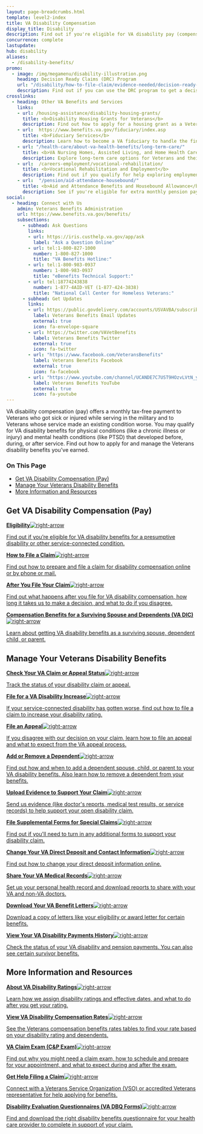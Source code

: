 ```yaml
---
layout: page-breadcrumbs.html
template: level2-index
title: VA Disability Compensation
display_title: Disability
description: Find out if you're eligible for VA disability pay (compensation) for a service-connected disability. Learn about VA disability benefits, ratings, which conditions qualify, how to apply, and what to expect after you apply for Veterans disability.
concurrence: complete
lastupdate:
hub: disability
aliases:
  - /disability-benefits/
promo:
  - image: /img/megamenu/disability-illustration.png
    heading: Decision Ready Claims (DRC) Program
    url: "/disability/how-to-file-claim/evidence-needed/decision-ready-claims/"
    description: Find out if you can use the DRC program to get a decision on your claim in 30 days or less.
crosslinks:
  - heading: Other VA Benefits and Services
    links:
    - url: /housing-assistance/disability-housing-grants/
      title: <b>Disability Housing Grants for Veterans</b>
      description: Find out how to apply for a housing grant as a Veteran or Servicemember with a service-connected disability.
    - url:  https://www.benefits.va.gov/fiduciary/index.asp
      title: <b>Fiduciary Services</b>
      description: Learn how to become a VA fiduciary to handle the financial affairs of a Veteran in need.
    - url: "/health-care/about-va-health-benefits/long-term-care/"
      title: <b>VA Nursing Homes, Assisted Living, and Home Health Care</b>
      description: Explore long-term care options for Veterans and their caregivers.
    - url:  /careers-employment/vocational-rehabilitation/
      title: <b>Vocational Rehabilitation and Employment</b>
      description: Find out if you qualify for help exploring employment options, any training you may need, and other voc rehab services.
    - url:  "/pension/aid-attendance-housebound/"
      title: <b>Aid and Attendance Benefits and Housebound Allowance</b>
      description: See if you're eligible for extra monthly pension payments if you need more aid than you're currently receiving.
social:
  - heading: Connect with Us
    admin: Veterans Benefits Administration
    url: https://www.benefits.va.gov/benefits/
    subsections:
      - subhead: Ask Questions
        links:
        - url: https://iris.custhelp.va.gov/app/ask
          label: "Ask a Question Online"
        - url: tel:1-800-827-1000
          number: 1-800-827-1000
          title: "VA Benefits Hotline:"
        - url: tel:1-800-983-0937
          number: 1-800-983-0937
          title: "eBenefits Technical Support:"
        - url: tel:18774243838
          number: 1-877-4AID-VET (1-877-424-3838)
          title: "National Call Center for Homeless Veterans:"
      - subhead: Get Updates
        links:
        - url: https://public.govdelivery.com/accounts/USVAVBA/subscriber/new
          label: Veterans Benefits Email Updates
          external: true
          icon: fa-envelope-square
        - url: https://twitter.com/VAVetBenefits
          label: Veterans Benefits Twitter
          external: true
          icon: fa-twitter
        - url: "https://www.facebook.com/VeteransBenefits"
          label: Veterans Benefits Facebook
          external: true
          icon: fa-facebook
        - url: "https://www.youtube.com/channel/UCANDE7C7UST9HOzvLVtN_yg"
          label: Veterans Benefits YouTube
          external: true
          icon: fa-youtube
---
```


<p class="va-introtext">
VA disability compensation (pay) offers a monthly tax-free payment to Veterans who got sick or injured while serving in the military and to Veterans whose service made an existing condition worse. You may qualify for VA disability benefits for physical conditions (like a chronic illness or injury) and mental health conditions (like PTSD) that developed before, during, or after service. Find out how to apply for and manage the Veterans disability benefits you've earned.
</p>

<h3>On This Page</h3>

<ul>
  <li><a href="#get">Get VA Disability Compensation (Pay)</a></li>
  <li><a href="#manage">Manage Your Veterans Disability Benefits</a></li>
  <li><a href="#more">More Information and Resources</a></li>
</ul>

<section class='usa-grid'>
  <div class="va-h-ruled--stars"></div>
</section>

<section id="get" class="merger-majorlinks">

  <h2>Get VA Disability Compensation (Pay)</h2>

  <div class="link">
    <a href="/disability/eligibility/"><span><b>Eligibility</b><img class="all-link-arrow" src="/img/arrow-right-blue.svg" alt="right-arrow"></span><p class="va-nav-linkslist-description">Find out if you’re eligible for VA disability benefits for a presumptive disability or other service-connected condition.</p></a>

  </div>

  <div class="link">
    <a href="/disability/how-to-file-claim/"><span><b>How to File a Claim</b><img class="all-link-arrow" src="/img/arrow-right-blue.svg" alt="right-arrow"></span><p class="va-nav-linkslist-description">Find out how to prepare and file a claim for disability compensation online or by phone or mail.</p></a>

  </div>

  <div class="link">
    <a href="/disability/after-you-file-claim/"><span><b>After You File Your Claim</b><img class="all-link-arrow" src="/img/arrow-right-blue.svg" alt="right-arrow"></span><p class="va-nav-linkslist-description">Find out what happens after you file for VA disability compensation, how long it takes us to make a decision, and what to do if you disagree.</p></a>

  </div>

  <div class="link">
  <a href="/burials-memorials/dependency-indemnity-compensation/"><span><b>Compensation Benefits for a Surviving Spouse and Dependents (VA DIC)</b><img class="all-link-arrow" src="/img/arrow-right-blue.svg" alt="right-arrow"></span><p class="va-nav-linkslist-description">Learn about getting VA disability benefits as a surviving spouse, dependent child, or parent.</p></a>

  </div>

</section>

<section class='usa-grid'>
  <div class="va-h-ruled--stars"></div>
</section>

<section id="manage" class="merger-majorlinks">

  <h2>Manage Your Veterans Disability Benefits</h2>

  <div class="link">
    <a href="/claim-or-appeal-status/"><span><b>Check Your VA Claim or Appeal Status</b><img class="all-link-arrow" src="/img/arrow-right-blue.svg" alt="right-arrow"></span><p class="va-nav-linkslist-description">Track the status of your disability claim or appeal.</p></a>

  </div>

  <div class="link">
    <a href="/disability-benefits/apply/form-526-disability-claim"><span><b>File for a VA Disability Increase</b><img class="all-link-arrow" src="/img/arrow-right-blue.svg" alt="right-arrow"></span><p class="va-nav-linkslist-description">If your service-connected disability has gotten worse, find out how to file a claim to increase your disability rating.</p></a>

  </div>

  <div class="link">
    <a href="/disability/file-an-appeal/"><span><b>File an Appeal</b><img class="all-link-arrow" src="/img/arrow-right-blue.svg" alt="right-arrow"></span><p class="va-nav-linkslist-description">If you disagree with our decision on your claim, learn how to file an appeal and what to expect from the VA appeal process.</p></a>

  </div>

  <div class="link">
    <a href="/disability/add-remove-dependent/"><span><b>Add or Remove a Dependent</b><img class="all-link-arrow" src="/img/arrow-right-blue.svg" alt="right-arrow"></span><p class="va-nav-linkslist-description">Find out how and when to add a dependent spouse, child, or parent to your VA disability benefits. Also learn how to remove a dependent from your benefits.</p></a>

  </div>

  <div class="link">
    <a href="/disability/upload-supporting-evidence/"><span><b>Upload Evidence to Support Your Claim</b><img class="all-link-arrow" src="/img/arrow-right-blue.svg" alt="right-arrow"></span><p class="va-nav-linkslist-description">Send us evidence (like doctor's reports, medical test results, or service records) to help support your open disability claim.</p></a>

</div>

  <div class="link">
    <a href="/disability/how-to-file-claim/supplemental-forms/"><span><b>File Supplemental Forms for Special Claims</b><img class="all-link-arrow" src="/img/arrow-right-blue.svg" alt="right-arrow"></span><p class="va-nav-linkslist-description">Find out if you'll need to turn in any additional forms to support your disability claim.</p></a>

  </div>

  <div class="link">
    <a href="/change-direct-deposit-and-contact-information/"><span><b>Change Your VA Direct Deposit and Contact Information</b><img class="all-link-arrow" src="/img/arrow-right-blue.svg" alt="right-arrow"></span><p class="va-nav-linkslist-description">Find out how to change your direct deposit information online.</p></a>

  </div>

 <div class="link">
    <a href="/health-care/get-medical-records/"><span><b>Share Your VA Medical Records</b><img class="all-link-arrow" src="/img/arrow-right-blue.svg" alt="right-arrow"></span><p class="va-nav-linkslist-description">Set up your personal health record and download reports to share with your VA and non-VA doctors.</p></a>

  </div>

  <div class="link">
  <a href="/records/download-va-letters/"><span><b>Download Your VA Benefit Letters</b><img class="all-link-arrow" src="/img/arrow-right-blue.svg" alt="right-arrow"></span><p class="va-nav-linkslist-description">Download a copy of letters like your eligibility or award letter for certain benefits.</p></a>

  </div>

  <div class="link">
    <a href="/va-payment-history/"><span><b>View Your VA Disability Payments History</b><img class="all-link-arrow" src="/img/arrow-right-blue.svg" alt="right-arrow"></span><p class="va-nav-linkslist-description">Check the status of your VA disability and pension payments. You can also see certain survivor benefits.</p></a>

  </div>

</section>

<section class='usa-grid'>
  <div class="va-h-ruled--stars"></div>
</section>

<section id="more" class="merger-majorlinks">

  <h2>More Information and Resources</h2>

 <div class="link">
    <a href="/disability/about-disability-ratings/"><span><b>About VA Disability Ratings</b><img class="all-link-arrow" src="/img/arrow-right-blue.svg" alt="right-arrow"></span><p class="va-nav-linkslist-description">Learn how we assign disability ratings and effective dates, and what to do after you get your rating.</p></a>

  </div>

  <div class="link">
    <a href="https://www.benefits.va.gov/compensation/rates-index.asp"><span><b>View VA Disability Compensation Rates</b><img class="all-link-arrow" src="/img/arrow-right-blue.svg" alt="right-arrow"></span><p class="va-nav-linkslist-description">See the Veterans compensation benefits rates tables to find your rate based on your disability rating and dependents.</p></a>

  </div>

 <div class="link">
    <a href="/disability/va-claim-exam/"><span><b>VA Claim Exam (C&P Exam)</b><img class="all-link-arrow" src="/img/arrow-right-blue.svg" alt="right-arrow"></span><p class="va-nav-linkslist-description">Find out why you might need a claim exam, how to schedule and prepare for your appointment, and what to expect during and after the exam.</p></a>

  </div>

  <div class="link">
    <a href="/disability/get-help-filing-claim/"><span><b>Get Help Filing a Claim</b><img class="all-link-arrow" src="/img/arrow-right-blue.svg" alt="right-arrow"></span><p class="va-nav-linkslist-description">Connect with a Veterans Service Organization (VSO) or accredited Veterans representative for help applying for benefits.</p></a>

  </div>

  <div class="link">
  <a href="https://www.benefits.va.gov/compensation/dbq_disabilityexams.asp"><span><b>Disability Evaluation Questionnaires (VA DBQ Forms)</b><img class="all-link-arrow" src="/img/arrow-right-blue.svg" alt="right-arrow"></span><p class="va-nav-linkslist-description">Find and download the right disability benefits questionnaire for your health care provider to complete in support of your claim.</p></a>

  </div>

</section>
